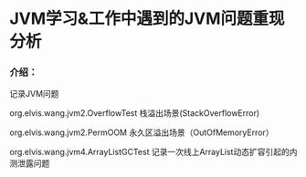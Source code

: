 # JVM学习&工作中遇到的JVM问题重现分析

### 介绍：
记录JVM问题

org.elvis.wang.jvm2.OverflowTest  栈溢出场景(StackOverflowError)

org.elvis.wang.jvm2.PermOOM   永久区溢出场景（OutOfMemoryError）


org.elvis.wang.jvm4.ArrayListGCTest 记录一次线上ArrayList动态扩容引起的内测泄露问题